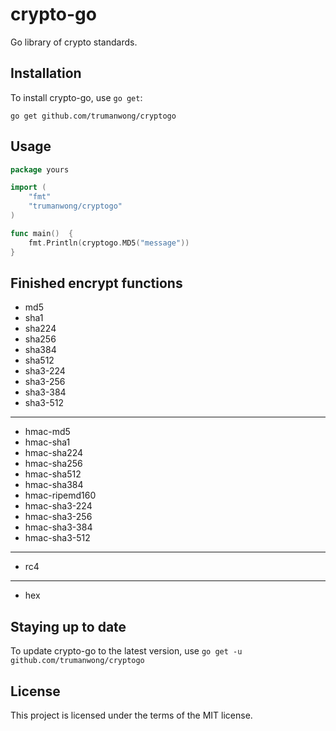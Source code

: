 # crypto-go

Go library of crypto standards.

## Installation

To install crypto-go, use `go get`:

```shell
go get github.com/trumanwong/cryptogo
```

## Usage
```go
package yours

import (
	"fmt"
	"trumanwong/cryptogo"
)

func main()  {
    fmt.Println(cryptogo.MD5("message"))
}
```

## Finished encrypt functions

- md5
- sha1
- sha224
- sha256
- sha384
- sha512
- sha3-224
- sha3-256
- sha3-384
- sha3-512

---

- hmac-md5
- hmac-sha1
- hmac-sha224
- hmac-sha256
- hmac-sha512
- hmac-sha384
- hmac-ripemd160
- hmac-sha3-224
- hmac-sha3-256
- hmac-sha3-384
- hmac-sha3-512

---

- rc4

---

- hex

## Staying up to date

To update crypto-go to the latest version, use `go get -u github.com/trumanwong/cryptogo`

## License
This project is licensed under the terms of the MIT license.